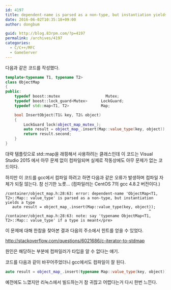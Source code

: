```yaml
---
id: 4197
title: dependent-name is parsed as a non-type, but instantiation yields a type 에러 해결 방법
date: 2016-06-02T10:35:18+09:00
author: dongbum

guid: http://blog.83rpm.com/?p=4197
permalink: /archives/4197
categories:
  - C/C++/MFC
  - GameServer
---
```

다음과 같은 코드를 작성했다.

```cpp
template<typename T1, typename T2>
class ObjectMap
{
public:
    typedef boost::mutex                    Mutex;
    typedef boost::lock_guard<Mutex>      LockGuard;
    typedef std::map<T1, T2>              Map;

    bool InsertObject(T1& key, T2& object)
    {
        LockGuard lock(object_map_mutex_);
        auto result = object_map_.insert(Map::value_type(key, object));
        return result.second;
    }
}
```

대략 템플릿으로 std::map을 래핑해서 사용하려는 클래스인데 이 코드는 Visual Studio 2015 에서 아무 문제 없이 컴파일되며 실제로 작동상에도 아무 문제가 없는 코드이다.

하지만 이 코드를 gcc에서 컴파일 하려고 하면 다음과 같은 오류가 발생하며 컴파일 자체가 되질 않는다. 참 신기한 노릇... (컴파일러는 CentOS 7의 gcc 4.8.2 버전이다.)

```
/container/object_map.h:28:63: error: dependent-name 'ObjectMap<T1, T2>::Map:: value_type' is parsed as a non-type, but instantiation yields a type
   auto result = object_map_.insert(Map::value_type(key, object));
                                                               ^
/container/object_map.h:28:63: note: say 'typename ObjectMap<T1, T2>::Map:: value_type' if a type is meant</pre>
```

이 문제에 대해 한참을 찾아본 결과 다음의 주소에서 힌트를 얻을 수 있었다.

<http://stackoverflow.com/questions/6021686/c-iterator-to-stdmap>

원인은 해당하는 부분에 컴파일러가 타입을 알 수 없다는 얘기.

코드를 다음과 같이 바꾸어주었더니 gcc에서도 컴파일이 잘 된다.

```cpp
auto result = object_map_.insert(typename Map::value_type(key, object));
```

예전에도 느꼈지만 리눅스에서 빌드하는거 참 귀찮고 어렵다는거 다시 한번 느낀다.
